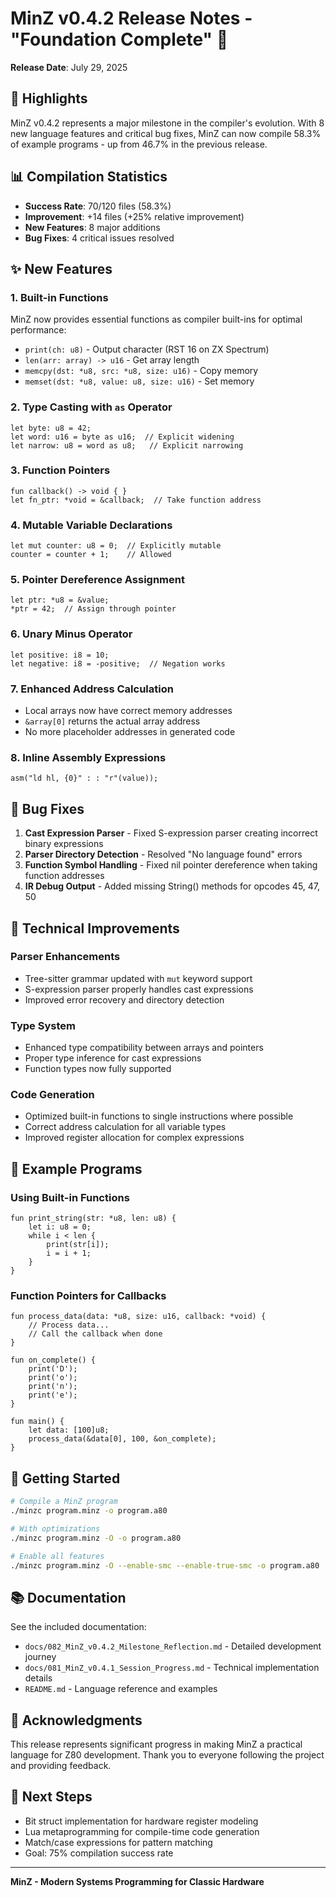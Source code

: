 # MinZ v0.4.2 Release Notes - "Foundation Complete" 🎉

**Release Date**: July 29, 2025

## 🌟 Highlights

MinZ v0.4.2 represents a major milestone in the compiler's evolution. With 8 new language features and critical bug fixes, MinZ can now compile 58.3% of example programs - up from 46.7% in the previous release.

## 📊 Compilation Statistics

- **Success Rate**: 70/120 files (58.3%)
- **Improvement**: +14 files (+25% relative improvement)
- **New Features**: 8 major additions
- **Bug Fixes**: 4 critical issues resolved

## ✨ New Features

### 1. Built-in Functions
MinZ now provides essential functions as compiler built-ins for optimal performance:
- `print(ch: u8)` - Output character (RST 16 on ZX Spectrum)
- `len(arr: array) -> u16` - Get array length
- `memcpy(dst: *u8, src: *u8, size: u16)` - Copy memory
- `memset(dst: *u8, value: u8, size: u16)` - Set memory

### 2. Type Casting with `as` Operator
```minz
let byte: u8 = 42;
let word: u16 = byte as u16;  // Explicit widening
let narrow: u8 = word as u8;   // Explicit narrowing
```

### 3. Function Pointers
```minz
fun callback() -> void { }
let fn_ptr: *void = &callback;  // Take function address
```

### 4. Mutable Variable Declarations
```minz
let mut counter: u8 = 0;  // Explicitly mutable
counter = counter + 1;    // Allowed
```

### 5. Pointer Dereference Assignment
```minz
let ptr: *u8 = &value;
*ptr = 42;  // Assign through pointer
```

### 6. Unary Minus Operator
```minz
let positive: i8 = 10;
let negative: i8 = -positive;  // Negation works
```

### 7. Enhanced Address Calculation
- Local arrays now have correct memory addresses
- `&array[0]` returns the actual array address
- No more placeholder addresses in generated code

### 8. Inline Assembly Expressions
```minz
asm("ld hl, {0}" : : "r"(value));
```

## 🐛 Bug Fixes

1. **Cast Expression Parser** - Fixed S-expression parser creating incorrect binary expressions
2. **Parser Directory Detection** - Resolved "No language found" errors
3. **Function Symbol Handling** - Fixed nil pointer dereference when taking function addresses
4. **IR Debug Output** - Added missing String() methods for opcodes 45, 47, 50

## 🔧 Technical Improvements

### Parser Enhancements
- Tree-sitter grammar updated with `mut` keyword support
- S-expression parser properly handles cast expressions
- Improved error recovery and directory detection

### Type System
- Enhanced type compatibility between arrays and pointers
- Proper type inference for cast expressions
- Function types now fully supported

### Code Generation
- Optimized built-in functions to single instructions where possible
- Correct address calculation for all variable types
- Improved register allocation for complex expressions

## 📝 Example Programs

### Using Built-in Functions
```minz
fun print_string(str: *u8, len: u8) {
    let i: u8 = 0;
    while i < len {
        print(str[i]);
        i = i + 1;
    }
}
```

### Function Pointers for Callbacks
```minz
fun process_data(data: *u8, size: u16, callback: *void) {
    // Process data...
    // Call the callback when done
}

fun on_complete() {
    print('D');
    print('o');
    print('n');
    print('e');
}

fun main() {
    let data: [100]u8;
    process_data(&data[0], 100, &on_complete);
}
```

## 🚀 Getting Started

```bash
# Compile a MinZ program
./minzc program.minz -o program.a80

# With optimizations
./minzc program.minz -O -o program.a80

# Enable all features
./minzc program.minz -O --enable-smc --enable-true-smc -o program.a80
```

## 📚 Documentation

See the included documentation:
- `docs/082_MinZ_v0.4.2_Milestone_Reflection.md` - Detailed development journey
- `docs/081_MinZ_v0.4.1_Session_Progress.md` - Technical implementation details
- `README.md` - Language reference and examples

## 🙏 Acknowledgments

This release represents significant progress in making MinZ a practical language for Z80 development. Thank you to everyone following the project and providing feedback.

## 🔮 Next Steps

- Bit struct implementation for hardware register modeling
- Lua metaprogramming for compile-time code generation
- Match/case expressions for pattern matching
- Goal: 75% compilation success rate

---

**MinZ - Modern Systems Programming for Classic Hardware**
